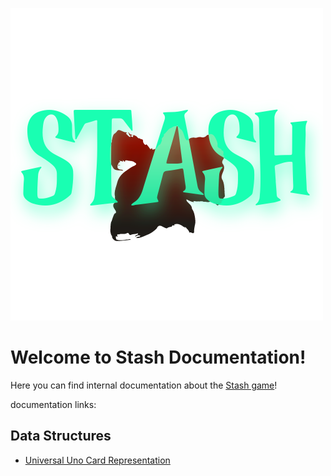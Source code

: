 ![Alt text](StashLogo.png)
# Welcome to Stash Documentation!
Here you can find internal documentation about the [Stash game](https://reold.github.io)!

documentation links:
## Data Structures
- [Universal Uno Card Representation](UUR.md)